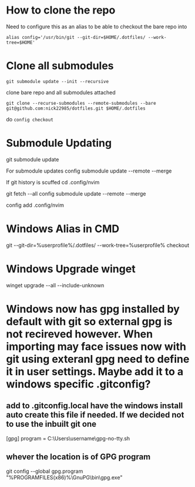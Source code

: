 # How to clone the repo

Need to configure this as an alias to be able to checkout the bare repo into

`alias config='/usr/bin/git --git-dir=$HOME/.dotfiles/ --work-tree=$HOME'`

# Clone all submodules

`git submodule update --init --recursive`

clone bare repo and all submodules attached

`git clone --recurse-submodules --remote-submodules --bare git@github.com:nick22985/dotfiles.git $HOME/.dotfiles`

do `config checkout`

# Submodule Updating

git submodule update

For submodule updates
config submodule update --remote --merge

If git history is scuffed
cd .config/nvim

git fetch --all
config submodule update --remote --merge

config add .config/nvim


# Windows Alias in CMD
git --git-dir=%userprofile%/.dotfiles/ --work-tree=%userprofile% checkout

# Windows Upgrade winget
winget upgrade --all --include-unknown

# Windows now has gpg installed by default with git so external gpg is not recireved however. When importing may face issues now with git using exteranl gpg need to define it in user settings. Maybe add it to a windows specific .gitconfig?
## add to .gitconfig.local have the windows install auto create this file if needed. If we decided not to use the inbuilt git one

[gpg]
    program = C:\\Users\\username\\gpg-no-tty.sh

## whever the location is of GPG program
git config --global gpg.program "%PROGRAMFILES(x86)%\GnuPG\bin\gpg.exe"
